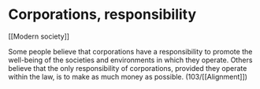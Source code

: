 # Corporations, responsibility

[[Modern society]]

Some people believe that corporations have a responsibility to promote the well-being of the societies and environments in which they operate.
Others believe that the only responsibility of corporations, provided they operate within the law, is to make as much money as possible.
(103/[[Alignment]])